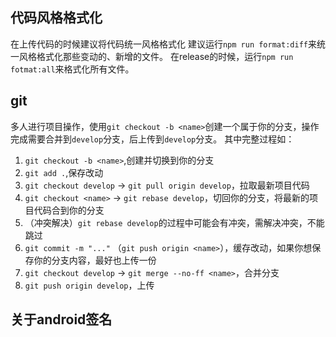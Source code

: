 ## 代码风格格式化

在上传代码的时候建议将代码统一风格格式化
建议运行`npm run format:diff`来统一风格格式化那些变动的、新增的文件。
在release的时候，运行`npm run fotmat:all`来格式化所有文件。

## git 

多人进行项目操作，使用`git checkout -b <name>`创建一个属于你的分支，操作完成需要合并到`develop`分支，后上传到`develop`分支。
其中完整过程如：
1. `git checkout -b <name>`,创建并切换到你的分支
2. `git add .`,保存改动
3. `git checkout develop` -> `git pull origin develop`，拉取最新项目代码
4. `git checkout <name>`  -> `git rebase develop`，切回你的分支，将最新的项目代码合到你的分支
5. （冲突解决）`git rebase develop`的过程中可能会有冲突，需解决冲突，不能跳过
6. `git commit -m "..."` （`git push origin <name>`），缓存改动，如果你想保存你的分支内容，最好也上传一份
7. `git checkout develop` -> `git merge --no-ff <name>`，合并分支
8. `git push origin develop`，上传

## 关于android签名


